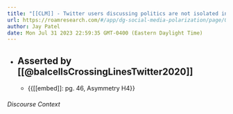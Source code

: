 ```yaml
---
title: "[[CLM]] - Twitter users discussing politics are not isolated in echo-chambers."
url: https://roamresearch.com/#/app/dg-social-media-polarization/page/Osq7Yvs-O
author: Jay Patel
date: Mon Jul 31 2023 22:59:35 GMT-0400 (Eastern Daylight Time)
---
```


- ## Asserted by [[@balcellsCrossingLinesTwitter2020]]
    - {{[[embed]]: pg. 46, Asymmetry H4}}

###### Discourse Context


